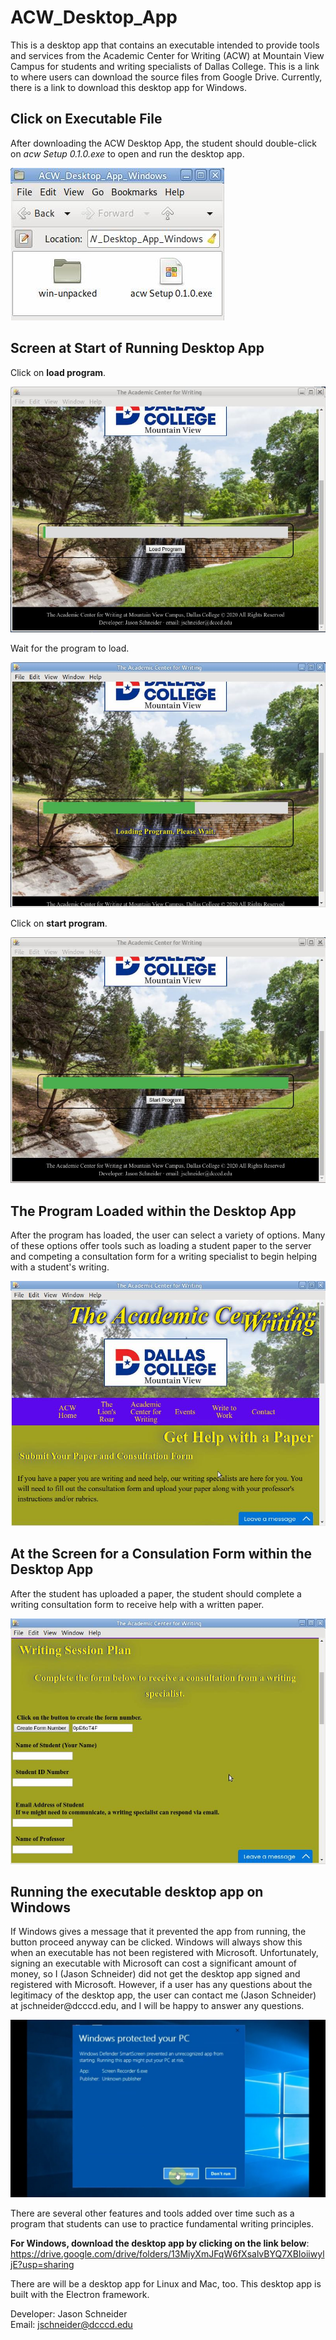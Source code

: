 # ACW_Desktop_App
This is a desktop app that contains an executable intended to provide tools and services from the Academic Center for Writing (ACW) at Mountain View Campus for students and writing specialists of Dallas College. This is a link to where users can download the source files from Google Drive. Currently, there is a link to download this desktop app for Windows.
<h2>Click on Executable File</h2>
<p>After downloading the ACW Desktop App, the student should double-click on <em>acw Setup 0.1.0.exe</em> to open and run the desktop app.</p>
<img src="https://raw.githubusercontent.com/JasonScottSchneider/ACW_Desktop_App/master/6.jpg" />
<h2>Screen at Start of Running Desktop App</h2>
<p>Click on <strong>load program</strong>.</p>
<img src="https://raw.githubusercontent.com/JasonScottSchneider/ACW_Desktop_App/master/1.jpg" />
<p>Wait for the program to load.</p>
<img src="https://raw.githubusercontent.com/JasonScottSchneider/ACW_Desktop_App/master/2.jpg" />
<p>Click on <strong>start program</strong>.</p>
<img src="https://raw.githubusercontent.com/JasonScottSchneider/ACW_Desktop_App/master/3.jpg" />
<br>
<h2>The Program Loaded within the Desktop App</h2>
<p>After the program has loaded, the user can select a variety of options. Many of these options offer tools such as loading a student paper to the server and competing a consultation form for a writing specialist to begin helping with a student's writing.</p>
<img src="https://raw.githubusercontent.com/JasonScottSchneider/ACW_Desktop_App/master/4.jpg" />
<br>
<h2>At the Screen for a Consulation Form within the Desktop App</h2>
<p>After the student has uploaded a paper, the student should complete a writing consultation form to receive help with a written paper.</p>
<img src="https://raw.githubusercontent.com/JasonScottSchneider/ACW_Desktop_App/master/5.jpg" />
<br>
<h2>Running the executable desktop app on Windows</h2>
<p>If Windows gives a message that it prevented the app from running, the button proceed anyway can be clicked. Windows will always show this when an executable has not been registered with Microsoft. Unfortunately, signing an executable with Microsoft can cost a significant amount of money, so I (Jason Schneider) did not get the desktop app signed and registered with Microsoft. However, if a user has any questions about the legitimacy of the desktop app, the user can contact me (Jason Schneider) at jschneider@dcccd.edu, and I will be happy to answer any questions.</p>
<img src="https://raw.githubusercontent.com/JasonScottSchneider/ACW_Desktop_App/master/windows_blue_screen.png" />
<br>
<p>There are several other features and tools added over time such as a program that students can use to practice fundamental writing principles.</p>

<strong>For Windows, download the desktop app by clicking on the link below</strong>:
https://drive.google.com/drive/folders/13MiyXmJFqW6fXsalvBYQ7XBIoiiwyljE?usp=sharing

<p>There are will be a desktop app for Linux and Mac, too. This desktop app is built with the Electron framework.</p>

Developer: Jason Schneider<br>
Email: jschneider@dcccd.edu
